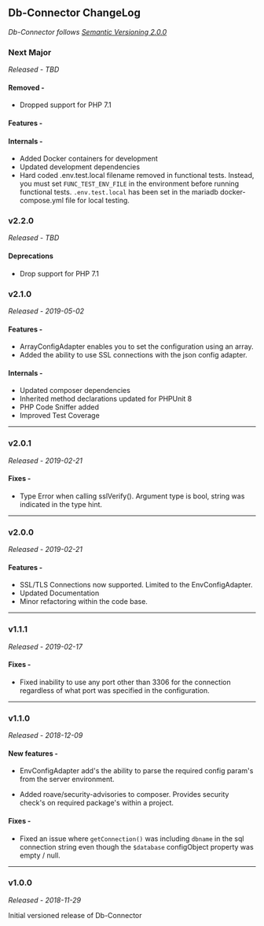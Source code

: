 ## Db-Connector ChangeLog
*Db-Connector follows [Semantic Versioning 2.0.0](https://semver.org/)*

### Next Major
*Released - TBD*

#### Removed -
- Dropped support for PHP 7.1

#### Features -

#### Internals -
- Added Docker containers for development
- Updated development dependencies
- Hard coded .env.test.local filename removed in functional tests. Instead, you must
set `FUNC_TEST_ENV_FILE` in the environment before running functional tests. `.env.test.local`
has been set in the mariadb docker-compose.yml file for local testing. 

### v2.2.0
*Released - TBD*

#### Deprecations

- Drop support for PHP 7.1

### v2.1.0
*Released - 2019-05-02*

#### Features -

- ArrayConfigAdapter enables you to set the configuration using an array.
- Added the ability to use SSL connections with the json config adapter.

#### Internals -
- Updated composer dependencies
- Inherited method declarations updated for PHPUnit 8
- PHP Code Sniffer added
- Improved Test Coverage

---

### v2.0.1
*Released - 2019-02-21*

#### Fixes -
- Type Error when calling sslVerify(). Argument type is bool, string was indicated in the type hint.

---

### v2.0.0
*Released - 2019-02-21*

#### Features -
- SSL/TLS Connections now supported. Limited to the EnvConfigAdapter.
- Updated Documentation
- Minor refactoring within the code base.

---

### v1.1.1
*Released - 2019-02-17*

#### Fixes -
- Fixed inability to use any port other than 3306 for the connection
regardless of what port was specified in the configuration.

---

### v1.1.0
*Released - 2018-12-09*

#### New features -
- EnvConfigAdapter add's the ability to parse the required config param's from
the server environment.

- Added roave/security-advisories to composer. Provides security check's on
required package's within a project.

#### Fixes -
- Fixed an issue where `getConnection()` was including `dbname` in the sql 
connection string even though the `$database` configObject property was empty / null.
---
### v1.0.0
*Released - 2018-11-29*

Initial versioned release of Db-Connector